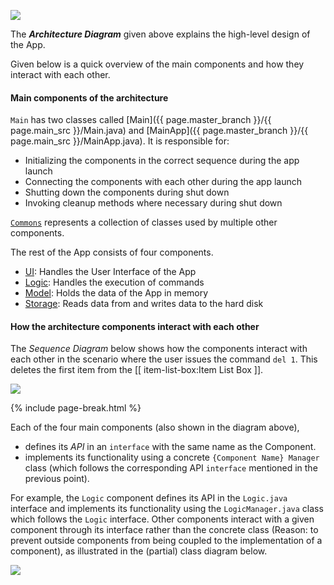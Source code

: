 <!--markdownlint-disable-file first-line-h1 -->
![](images/ArchitectureDiagram.png)

The **_Architecture Diagram_** given above explains the high-level design of the App.

Given below is a quick overview of the main components and how they interact with each other.

#### Main components of the architecture

`Main` has two classes called [Main]({{ page.master_branch }}/{{ page.main_src }}/Main.java) and [MainApp]({{ page.master_branch }}/{{ page.main_src }}/MainApp.java). It is responsible for:

* Initializing the components in the correct sequence during the app launch
* Connecting the components with each other during the app launch
* Shutting down the components during shut down
* Invoking cleanup methods where necessary during shut down

[`Commons`](#common-classes) represents a collection of classes used by multiple other components.

The rest of the App consists of four components.

* [UI](#ui-component): Handles the User Interface of the App
* [Logic](#logic-component): Handles the execution of commands
* [Model](#model-component): Holds the data of the App in memory
* [Storage](#storage-component): Reads data from and writes data to the hard disk

#### How the architecture components interact with each other

The _Sequence Diagram_ below shows how the components interact with each other in the scenario where the user issues the command `del 1`. This deletes the first item from the [[ item-list-box:Item List Box ]].

![](images/ArchitectureSequenceDiagram.png)

{% include page-break.html %}

Each of the four main components (also shown in the diagram above),

* defines its _API_ in an `interface` with the same name as the Component.
* implements its functionality using a concrete `{Component Name} Manager` class (which follows the corresponding API `interface` mentioned in the previous point).

For example, the `Logic` component defines its API in the `Logic.java` interface and implements its functionality using the `LogicManager.java` class which follows the `Logic` interface. Other components interact with a given component through its interface rather than the concrete class (Reason: to prevent outside components from being coupled to the implementation of a component), as illustrated in the (partial) class diagram below.

![](images/ComponentManagers.png)
